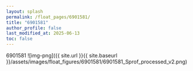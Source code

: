 ```yaml
---
layout: splash
permalink: /float_pages/6901581/
title: "6901581"
author_profile: false
last_modified_at: 2025-06-13
toc: false
---
```

 
6901581
![img-png]({{ site.url }}{{ site.baseurl }}/assets/images/float_figures/6901581/6901581_Sprof_processed_v2.png)